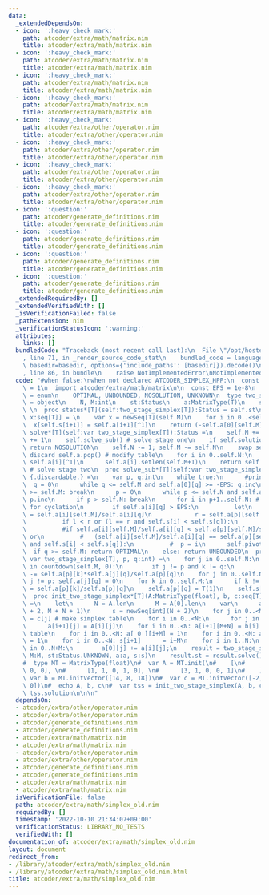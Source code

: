 ```yaml
---
data:
  _extendedDependsOn:
  - icon: ':heavy_check_mark:'
    path: atcoder/extra/math/matrix.nim
    title: atcoder/extra/math/matrix.nim
  - icon: ':heavy_check_mark:'
    path: atcoder/extra/math/matrix.nim
    title: atcoder/extra/math/matrix.nim
  - icon: ':heavy_check_mark:'
    path: atcoder/extra/math/matrix.nim
    title: atcoder/extra/math/matrix.nim
  - icon: ':heavy_check_mark:'
    path: atcoder/extra/math/matrix.nim
    title: atcoder/extra/math/matrix.nim
  - icon: ':heavy_check_mark:'
    path: atcoder/extra/other/operator.nim
    title: atcoder/extra/other/operator.nim
  - icon: ':heavy_check_mark:'
    path: atcoder/extra/other/operator.nim
    title: atcoder/extra/other/operator.nim
  - icon: ':heavy_check_mark:'
    path: atcoder/extra/other/operator.nim
    title: atcoder/extra/other/operator.nim
  - icon: ':heavy_check_mark:'
    path: atcoder/extra/other/operator.nim
    title: atcoder/extra/other/operator.nim
  - icon: ':question:'
    path: atcoder/generate_definitions.nim
    title: atcoder/generate_definitions.nim
  - icon: ':question:'
    path: atcoder/generate_definitions.nim
    title: atcoder/generate_definitions.nim
  - icon: ':question:'
    path: atcoder/generate_definitions.nim
    title: atcoder/generate_definitions.nim
  - icon: ':question:'
    path: atcoder/generate_definitions.nim
    title: atcoder/generate_definitions.nim
  _extendedRequiredBy: []
  _extendedVerifiedWith: []
  _isVerificationFailed: false
  _pathExtension: nim
  _verificationStatusIcon: ':warning:'
  attributes:
    links: []
  bundledCode: "Traceback (most recent call last):\n  File \"/opt/hostedtoolcache/Python/3.10.8/x64/lib/python3.10/site-packages/onlinejudge_verify/documentation/build.py\"\
    , line 71, in _render_source_code_stat\n    bundled_code = language.bundle(stat.path,\
    \ basedir=basedir, options={'include_paths': [basedir]}).decode()\n  File \"/opt/hostedtoolcache/Python/3.10.8/x64/lib/python3.10/site-packages/onlinejudge_verify/languages/nim.py\"\
    , line 86, in bundle\n    raise NotImplementedError\nNotImplementedError\n"
  code: "#when false:\nwhen not declared ATCODER_SIMPLEX_HPP:\n  const ATCODER_SIMPLEX_HPP*\
    \ = 1\n  import atcoder/extra/math/matrix\n\n  const EPS = 1e-8\n  type Status\
    \ = enum\n    OPTIMAL, UNBOUNDED, NOSOLUTION, UNKNOWN\n  type two_stage_simplex*[T]\
    \ = object\n    N, M:int\n    st:Status\n    a:MatrixType(T)\n    s:seq[int]\n\
    \ \n  proc status*[T](self:two_stage_simplex[T]):Status = self.st\n  proc solution*[T](self:two_stage_simplex[T]):tuple[val:T,\
    \ x:seq[T]] = \n    var x = newSeq[T](self.M)\n    for i in 0..<self.N:\n    \
    \  x[self.s[i+1]] = self.a[i+1][^1]\n    return (-self.a[0][self.M], x)\n  proc\
    \ solve*[T](self:var two_stage_simplex[T]):Status =\n    self.M += self.N; self.N\
    \ += 1\n    self.solve_sub() # solve stage one\n    if self.solution().val > EPS:\
    \ return NOSOLUTION\n    self.N -= 1; self.M -= self.N\n    swap self.a[0], self.a[^1];\
    \ discard self.a.pop() # modify table\n    for i in 0..self.N:\n      swap self.a[i][self.M],\
    \ self.a[i][^1]\n      self.a[i].setlen(self.M+1)\n    return self.solve_sub()\
    \ # solve stage two\n  proc solve_sub*[T](self:var two_stage_simplex[T]):Status\
    \ {.discardable.} =\n    var p, q:int\n    while true:\n      #print();\n    \
    \  q = 0\n      while q <= self.M and self.a[0][q] >= -EPS: q.inc\n      if q\
    \ >= self.M: break\n      p = 0\n      while p <= self.N and self.a[p][q] <= EPS:\
    \ p.inc\n      if p > self.N: break\n      for i in p+1..self.N: # bland's care\
    \ for cyclation\n        if self.a[i][q] > EPS:\n          let\n            l\
    \ = self.a[i][self.M]/self.a[i][q]\n            r = self.a[p][self.M]/self.a[p][q]\n\
    \          if l < r or (l == r and self.s[i] < self.s[q]):\n            p = i\n\
    \          #if self.a[i][self.M]/self.a[i][q] < self.a[p][self.M]/self.a[p][q]\
    \ or\n          #   (self.a[i][self.M]/self.a[i][q] == self.a[p][self.M]/self.a[p][q]\
    \ and self.s[i] < self.s[q]):\n          #  p = i\n      self.pivot(p, q)\n  \
    \  if q >= self.M: return OPTIMAL\n    else: return UNBOUNDED\n  proc pivot*[T](self:\
    \ var two_stage_simplex[T], p, q:int) =\n    for j in 0..self.N:\n      for k\
    \ in countdown(self.M, 0):\n        if j != p and k != q:\n          self.a[j][k]\
    \ -= self.a[p][k]*self.a[j][q]/self.a[p][q]\n    for j in 0..self.N:\n      if\
    \ j != p: self.a[j][q] = 0\n    for k in 0..self.M:\n      if k != q: self.a[p][k]\
    \ = self.a[p][k]/self.a[p][q]\n    self.a[p][q] = T(1)\n    self.s[p] = q\n\n\
    \  proc init_two_stage_simplex*[T](A:MatrixType(float), b, c:seq[T]):two_stage_simplex[T]\
    \ =\n    let\n      N = A.len\n      M = A[0].len\n    var\n      a = MatrixType(T).init(N\
    \ + 2, M + N + 1)\n      s = newSeq[int](N + 2)\n    for j in 0..<M: a[N+1][j]\
    \ = c[j] # make simplex table\n    for i in 0..<N:\n      for j in 0..<M:\n  \
    \      a[i+1][j] = A[i][j]\n    for i in 0..<N: a[i+1][M+N] = b[i] # add helper\
    \ table\n    for i in 0..<N: a[ 0 ][i+M] = 1\n    for i in 0..<N: a[i+1][i+M]\
    \ = 1\n    for i in 0..<N: s[i+1]      = i+M\n    for i in 1..N:\n      for j\
    \ in 0..N+M:\n        a[0][j] += a[i][j];\n    result = two_stage_simplex[T](N:N,\
    \ M:M, st:Status.UNKNOWN, a:a, s:s)\n    result.st = result.solve()\n\n#block:\n\
    #  type MT = MatrixType(float)\n#  var A = MT.init(\n#    [\n#      [1, 2, 1,\
    \ 0, 0], \n#      [1, 1, 0, 1, 0], \n#      [3, 1, 0, 0, 1]\n#    ]\n#  )\n# \
    \ var b = MT.initVector([14, 8, 18])\n#  var c = MT.initVector([-2, -3, 0, 0,\
    \ 0])\n#  echo A, b, c\n#  var tss = init_two_stage_simplex(A, b, c)\n#  echo\
    \ tss.solution\n\n\n"
  dependsOn:
  - atcoder/extra/other/operator.nim
  - atcoder/extra/other/operator.nim
  - atcoder/generate_definitions.nim
  - atcoder/generate_definitions.nim
  - atcoder/extra/math/matrix.nim
  - atcoder/extra/math/matrix.nim
  - atcoder/extra/other/operator.nim
  - atcoder/extra/other/operator.nim
  - atcoder/generate_definitions.nim
  - atcoder/generate_definitions.nim
  - atcoder/extra/math/matrix.nim
  - atcoder/extra/math/matrix.nim
  isVerificationFile: false
  path: atcoder/extra/math/simplex_old.nim
  requiredBy: []
  timestamp: '2022-10-10 21:34:07+09:00'
  verificationStatus: LIBRARY_NO_TESTS
  verifiedWith: []
documentation_of: atcoder/extra/math/simplex_old.nim
layout: document
redirect_from:
- /library/atcoder/extra/math/simplex_old.nim
- /library/atcoder/extra/math/simplex_old.nim.html
title: atcoder/extra/math/simplex_old.nim
---
```

